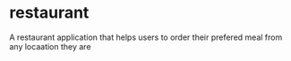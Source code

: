 # restaurant
A restaurant application that helps users to order their prefered meal from any locaation they are
